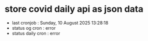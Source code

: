 # store covid daily api as json data

- last cronjob : Sunday, 10 August 2025 13:28:18
- status og cron : error
- status daily cron : error
      
      